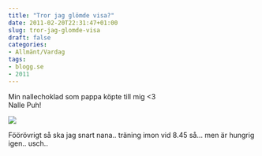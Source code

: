 ```yaml
---
title: "Tror jag glömde visa?"
date: 2011-02-20T22:31:47+01:00
slug: tror-jag-glomde-visa
draft: false
categories:
- Allmänt/Vardag
tags:
- blogg.se
- 2011
---
```

Min nallechoklad som pappa köpte till mig <3  
Nalle Puh!  
  
![](/assets/images/blogg.se/dsc01024_133740111.jpg)  
  
  
  
Föörövrigt så ska jag snart nana.. träning imon vid 8.45 så... men är hungrig igen.. usch..